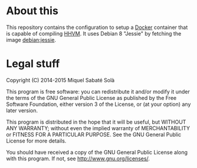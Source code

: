# About this

This repository contains the configuration to setup a
[Docker](https://www.docker.com/) container that is capable of compiling
[HHVM](https://github.com/facebook/hhvm). It uses Debian 8 "Jessie" by fetching
the image [debian:jessie](https://registry.hub.docker.com/_/debian/).

# Legal stuff

Copyright (C) 2014-2015 Miquel Sabaté Solà

This program is free software: you can redistribute it and/or modify
it under the terms of the GNU General Public License as published by
the Free Software Foundation, either version 3 of the License, or
(at your option) any later version.

This program is distributed in the hope that it will be useful,
but WITHOUT ANY WARRANTY; without even the implied warranty of
MERCHANTABILITY or FITNESS FOR A PARTICULAR PURPOSE.  See the
GNU General Public License for more details.

You should have received a copy of the GNU General Public License
along with this program.  If not, see <http://www.gnu.org/licenses/>.

